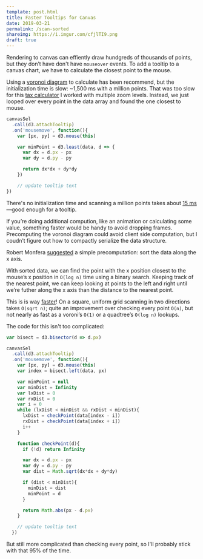 ```yaml
---
template: post.html
title: Faster Tooltips for Canvas
date: 2019-03-21
permalink: /scan-sorted
shareimg: https://i.imgur.com/cfjlTI9.png
draft: true
---
```


Rendering to canvas can effiently draw hundgreds of thousands of points, but they don’t have  don't have `mouseover` events. To add a tooltip to a canvas chart, we have to calculate the closest point to the mouse. 

Using a [voronoi diagram](https://bl.ocks.org/mbostock/8033015) to calculate has been recommend, but the initialization time is slow: ~1,500 ms with a million points. That was too slow for this [tax calculator](https://www.nytimes.com/interactive/2017/12/17/upshot/tax-calculator.html) I worked with multiple zoom levels. Instead, we just looped over every point in the data array and found the one closest to mouse.


```js
canvasSel
  .call(d3.attachTooltip)
  .on('mousemove', function(){
    var [px, py] = d3.mouse(this)

    var minPoint = d3.least(data, d => {
      var dx = d.px - px
      var dy = d.py - py

      return dx*dx + dy*dy
    })

    // update tooltip text
})
```

There's no initialization time and scanning a million points takes about [15 ms](https://bl.ocks.org/1wheel/da6c526602c05a5a77390620a6be3040)—good enough for a tooltip.

If you’re doing additional compution, like an animation or calculating some value, something faster would be handy to avoid dropping frames. Precomputing the voronoi diagram could avoid client side computation, but I coudn’t figure out how to compactly serialize the data structure. 

Robert Monfera [suggested](https://twitter.com/monfera/status/1150784849206267906) a simple precomputation: sort the data along the x axis.  

<div id='graph' class='full-width'></div>

With sorted data, we can find the point with the x position closest to the mouse’s x position in `O(log n)` time using a binary search. Keeping track of the <span class='purple'>nearest</span> point, we can keep looking at points to the <span class='yellow'>left</span> and <span class='yellow'>right</span> until we’re futher along the x axis than the distance to the nearest point.

This is is way [faster](https://bl.ocks.org/1wheel/77c660a764ab55a496c4e37623be9069)! On a square, uniform grid scanning in two directions takes `O(sqrt n)`; quite an improvement over checking every point `O(n)`, but not nearly as fast as a voroni’s `O(1)` or a quadtree’s `O(log n)` lookups. 


The code for this isn't too complicated: 

```js
var bisect = d3.bisector(d => d.px)

canvasSel
  .call(d3.attachTooltip)
  .on('mousemove', function(){
    var [px, py] = d3.mouse(this)
    var index = bisect.left(data, px)

    var minPoint = null
    var minDist = Infinity
    var lxDist = 0
    var rxDist = 0
    var i = 0
    while (lxDist < minDist && rxDist < minDist){
      lxDist = checkPoint(data[index - i])
      rxDist = checkPoint(data[index + i])
      i++
    }

    function checkPoint(d){
      if (!d) return Infinity

      var dx = d.px - px
      var dy = d.py - py
      var dist = Math.sqrt(dx*dx + dy*dy)

      if (dist < minDist){
        minDist = dist
        minPoint = d
      }

      return Math.abs(px - d.px)
    }

    // update tooltip text
  })
```

But still more complicated than checking every point, so I'll probably stick with that 95% of the time.



<link rel="stylesheet" type="text/css" href="style.css">
<script src='../worlds-group-2017/d3_.js'></script>

<script src='https://unpkg.com/d3-delaunay@5.1.2/dist/d3-delaunay.js'></script>
<script src='script.js'></script>
